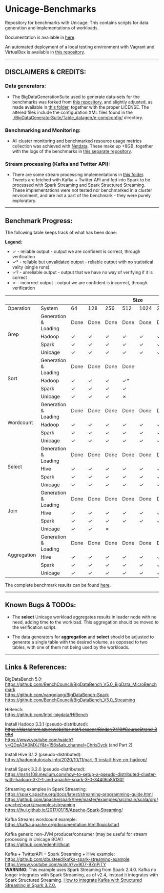 # Unicage-Benchmarks

Repository for benchmarks with Unicage.
This contains scripts for data generation and implementations of workloads.

Documentation is available in [here](/documentation/documentation.md).

An automated deployment of a local testing environment with Vagrant and VirtualBox is available in [this repository](https://github.com/duartegithub/vagrant-hadoop-cluster).

---
## DISCLAIMERS & CREDITS:

### Data generators:
- The BigDataGenerationSuite used to generate data-sets for the benchmarks was forked from [this repository](https://github.com/BenchCouncil/BigDataBench_V5.0_BigData_MicroBenchmark/tree/main/BigDataGeneratorSuite), and slightly adjusted, as made available in [this folder](./BigDataGeneratorSuite/), together with the proper LICENSE. The altered files include the configuration XML files found in the [./BigDataGeneratorSuite/Table_datagen/e-com/config/](./BigDataGeneratorSuite/Table_datagen/e-com/config/) directory.

### Benchmarking and Monitoring:
- All cluster monitoring and benchmarked resource usage metrics collection was achieved with [Netdata](https://www.netdata.cloud/). These make up +8GB, together with the logs of the benchmarks in [this separate repository](https://github.com/duartegithub/Unicage-Benchmarks-2021-2022-Results).

### Stream processing (Kafka and Twitter API):
- There are some stream processing implementations in [this folder](./workloads/stream/). Tweets are fetched with Kafka + Twitter API and fed into Spark to be processed with Spark Streaming and Spark Structured Streaming. These implementations were not tested nor benchmarked in a cluster environment, and are not a part of the benchmark - they were purely exploratory.

---
## Benchmark Progress:

The following table keeps track of what has been done:

**Legend:**
- ✓ - reliable output - output we are confident is correct, through verification
- ✓* - reliable but unvalidated output - reliable output with no statistical vality (single runs)
- ✓? - unreliable output - output that we have no way of verifying if it is correct
- ✗ - incorrect output - output we are confident is incorrect, through verification

<table class="tg">
<thead>
  <tr>
    <th class="tg-c3ow"></th>
    <th class="tg-c3ow"></th>
    <th class="tg-c3ow" colspan="8">Size</th>
  </tr>
</thead>
<tbody>
  <tr>
    <td class="tg-abip">Operation</td>
    <td class="tg-abip">System</td>
    <td class="tg-abip">64</td>
    <td class="tg-abip">128</td>
    <td class="tg-abip">256</td>
    <td class="tg-abip">512</td>
    <td class="tg-abip">1024</td>
    <td class="tg-abip">2048</td>
    <td class="tg-abip">4096</td>
    <td class="tg-abip">8192</td>
  </tr>
  <tr>
    <td class="tg-c3ow" rowspan="4">Grep</td>
    <td class="tg-c3ow">Generation &amp;<br>Loading</td>
    <td class="tg-c3ow">Done</td>
    <td class="tg-c3ow">Done</td>
    <td class="tg-c3ow">Done</td>
    <td class="tg-c3ow">Done</td>
    <td class="tg-c3ow">Done</td>
    <td class="tg-c3ow">Done</td>
    <td class="tg-c3ow">Done</td>
    <td class="tg-c3ow">Done</td>
  </tr>
  <tr>
    <td class="tg-abip">Hadoop</td>
    <td class="tg-abip">✓</td>
    <td class="tg-abip">✓</td>
    <td class="tg-abip">✓</td>
    <td class="tg-abip">✓</td>
    <td class="tg-abip">✓</td>
    <td class="tg-abip">✓</td>
    <td class="tg-abip">✓</td>
    <td class="tg-abip">✓</td>
  </tr>
  <tr>
    <td class="tg-c3ow">Spark</td>
    <td class="tg-c3ow">✓</td>
    <td class="tg-c3ow">✓</td>
    <td class="tg-c3ow">✓</td>
    <td class="tg-c3ow">✓</td>
    <td class="tg-c3ow">✓</td>
    <td class="tg-c3ow">✓</td>
    <td class="tg-c3ow">✓</td>
    <td class="tg-c3ow">✓</td>
  </tr>
  <tr>
    <td class="tg-abip">Unicage</td>
    <td class="tg-abip">✓</td>
    <td class="tg-abip">✓</td>
    <td class="tg-abip">✓</td>
    <td class="tg-abip">✓</td>
    <td class="tg-abip">✓</td>
    <td class="tg-abip">✓</td>
    <td class="tg-abip">✓</td>
    <td class="tg-abip">✓</td>
  </tr>
  <tr>
    <td class="tg-c3ow" rowspan="4">Sort</td>
    <td class="tg-c3ow">Generation &amp;<br>Loading</td>
    <td class="tg-c3ow">Done</td>
    <td class="tg-c3ow">Done</td>
    <td class="tg-c3ow">Done</td>
    <td class="tg-c3ow">Done</td>
    <td class="tg-c3ow"></td>
    <td class="tg-c3ow"></td>
    <td class="tg-c3ow"></td>
    <td class="tg-c3ow"></td>
  </tr>
  <tr>
    <td class="tg-abip">Hadoop</td>
    <td class="tg-abip">✓</td>
    <td class="tg-abip">✓</td>
    <td class="tg-abip">✓</td>
    <td class="tg-abip">✓*</td>
    <td class="tg-abip"></td>
    <td class="tg-abip"></td>
    <td class="tg-abip"></td>
    <td class="tg-abip"></td>
  </tr>
  <tr>
    <td class="tg-c3ow">Spark</td>
    <td class="tg-c3ow">✓</td>
    <td class="tg-c3ow">✓</td>
    <td class="tg-c3ow">✓</td>
    <td class="tg-c3ow">✓</td>
    <td class="tg-c3ow"></td>
    <td class="tg-c3ow"></td>
    <td class="tg-c3ow"></td>
    <td class="tg-c3ow"></td>
  </tr>
  <tr>
    <td class="tg-abip">Unicage</td>
    <td class="tg-abip">✓</td>
    <td class="tg-abip">✓</td>
    <td class="tg-abip">✓</td>
    <td class="tg-abip">✗</td>
    <td class="tg-abip"></td>
    <td class="tg-abip"></td>
    <td class="tg-abip"></td>
    <td class="tg-abip"></td>
  </tr>
  <tr>
    <td class="tg-c3ow" rowspan="4">Wordcount</td>
    <td class="tg-c3ow">Generation &amp;<br>Loading</td>
    <td class="tg-c3ow">Done</td>
    <td class="tg-c3ow">Done</td>
    <td class="tg-c3ow">Done</td>
    <td class="tg-c3ow">Done</td>
    <td class="tg-c3ow">Done</td>
    <td class="tg-c3ow">Done</td>
    <td class="tg-c3ow">Done</td>
    <td class="tg-c3ow">Done</td>
  </tr>
  <tr>
    <td class="tg-abip">Hadoop</td>
    <td class="tg-abip">✓</td>
    <td class="tg-abip">✓</td>
    <td class="tg-abip">✓</td>
    <td class="tg-abip">✓</td>
    <td class="tg-abip">✓</td>
    <td class="tg-abip">✓</td>
    <td class="tg-abip">✓</td>
    <td class="tg-abip">✓*</td>
  </tr>
  <tr>
    <td class="tg-c3ow">Spark</td>
    <td class="tg-c3ow">✓</td>
    <td class="tg-c3ow">✓</td>
    <td class="tg-c3ow">✓</td>
    <td class="tg-c3ow">✓</td>
    <td class="tg-c3ow">✓</td>
    <td class="tg-c3ow">✓</td>
    <td class="tg-c3ow">✓</td>
    <td class="tg-c3ow">✗</td>
  </tr>
  <tr>
    <td class="tg-abip">Unicage</td>
    <td class="tg-abip">✓</td>
    <td class="tg-abip">✓</td>
    <td class="tg-abip">✓</td>
    <td class="tg-abip">✓</td>
    <td class="tg-abip">✓</td>
    <td class="tg-abip">✓</td>
    <td class="tg-abip">✓</td>
    <td class="tg-abip">✓</td>
  </tr>
  <tr>
    <td class="tg-c3ow" rowspan="4">Select</td>
    <td class="tg-c3ow">Generation &amp;<br>Loading</td>
    <td class="tg-c3ow">Done</td>
    <td class="tg-c3ow">Done</td>
    <td class="tg-c3ow">Done</td>
    <td class="tg-c3ow">Done</td>
    <td class="tg-c3ow">Done</td>
    <td class="tg-c3ow">Done</td>
    <td class="tg-c3ow">Done</td>
    <td class="tg-c3ow">Done</td>
  </tr>
  <tr>
    <td class="tg-abip">Hive</td>
    <td class="tg-abip">✓</td>
    <td class="tg-abip">✓</td>
    <td class="tg-abip">✓</td>
    <td class="tg-abip">✓</td>
    <td class="tg-abip">✓</td>
    <td class="tg-abip">✓</td>
    <td class="tg-abip">✓</td>
    <td class="tg-abip">✓</td>
  </tr>
  <tr>
    <td class="tg-c3ow">Spark</td>
    <td class="tg-c3ow">✓</td>
    <td class="tg-c3ow">✓</td>
    <td class="tg-c3ow">✓</td>
    <td class="tg-c3ow">✓</td>
    <td class="tg-c3ow">✓</td>
    <td class="tg-c3ow">✓</td>
    <td class="tg-c3ow">✓</td>
    <td class="tg-c3ow">✓</td>
  </tr>
  <tr>
    <td class="tg-abip">Unicage</td>
    <td class="tg-abip">✓</td>
    <td class="tg-abip">✓</td>
    <td class="tg-abip">✓</td>
    <td class="tg-abip">✓</td>
    <td class="tg-abip">✓</td>
    <td class="tg-abip">✓</td>
    <td class="tg-abip">✓</td>
    <td class="tg-abip">✓</td>
  </tr>
  <tr>
    <td class="tg-c3ow" rowspan="4">Join</td>
    <td class="tg-c3ow">Generation &amp;<br>Loading</td>
    <td class="tg-c3ow">Done</td>
    <td class="tg-c3ow">Done</td>
    <td class="tg-c3ow">Done</td>
    <td class="tg-c3ow">Done</td>
    <td class="tg-c3ow">Done</td>
    <td class="tg-c3ow">Done</td>
    <td class="tg-c3ow">Done</td>
    <td class="tg-c3ow">Done</td>
  </tr>
  <tr>
    <td class="tg-abip">Hive</td>
    <td class="tg-abip">✓</td>
    <td class="tg-abip">✓</td>
    <td class="tg-abip">✓</td>
    <td class="tg-abip">✓</td>
    <td class="tg-abip">✓</td>
    <td class="tg-abip">✓</td>
    <td class="tg-abip">✓</td>
    <td class="tg-abip">✓</td>
  </tr>
  <tr>
    <td class="tg-c3ow">Spark</td>
    <td class="tg-c3ow">✓</td>
    <td class="tg-c3ow">✓</td>
    <td class="tg-c3ow">✓</td>
    <td class="tg-c3ow">✓</td>
    <td class="tg-c3ow">✓</td>
    <td class="tg-c3ow">✓</td>
    <td class="tg-c3ow">✓</td>
    <td class="tg-c3ow">✓</td>
  </tr>
  <tr>
    <td class="tg-abip">Unicage</td>
    <td class="tg-abip">✓</td>
    <td class="tg-abip">✓</td>
    <td class="tg-abip">✗</td>
    <td class="tg-abip"></td>
    <td class="tg-abip"></td>
    <td class="tg-abip"></td>
    <td class="tg-abip"></td>
    <td class="tg-abip"></td>
  </tr>
  <tr>
    <td class="tg-c3ow" rowspan="4">Aggregation</td>
    <td class="tg-c3ow">Generation &amp;<br>Loading</td>
    <td class="tg-c3ow">Done</td>
    <td class="tg-c3ow">Done</td>
    <td class="tg-c3ow">Done</td>
    <td class="tg-c3ow">Done</td>
    <td class="tg-c3ow">Done</td>
    <td class="tg-c3ow">Done</td>
    <td class="tg-c3ow">Done</td>
    <td class="tg-c3ow">Done</td>
  </tr>
  <tr>
    <td class="tg-abip">Hive</td>
    <td class="tg-abip">✓</td>
    <td class="tg-abip">✓</td>
    <td class="tg-abip">✓</td>
    <td class="tg-abip">✓</td>
    <td class="tg-abip">✓</td>
    <td class="tg-abip">✓</td>
    <td class="tg-abip">✓</td>
    <td class="tg-abip">✗</td>
  </tr>
  <tr>
    <td class="tg-c3ow">Spark</td>
    <td class="tg-c3ow">✓</td>
    <td class="tg-c3ow">✓</td>
    <td class="tg-c3ow">✓</td>
    <td class="tg-c3ow">✓</td>
    <td class="tg-c3ow">✓</td>
    <td class="tg-c3ow">✓</td>
    <td class="tg-c3ow">✓</td>
    <td class="tg-c3ow">✓</td>
  </tr>
  <tr>
    <td class="tg-abip">Unicage</td>
    <td class="tg-abip">✓</td>
    <td class="tg-abip">✓</td>
    <td class="tg-abip">✓</td>
    <td class="tg-abip">✓</td>
    <td class="tg-abip">✓</td>
    <td class="tg-abip">✓</td>
    <td class="tg-abip">✓</td>
    <td class="tg-abip">✓</td>
  </tr>
</tbody>
</table>

The complete benchmark results can be found [here](https://github.com/duartegithub/Unicage-Benchmarks-2021-2022-Results).


---
## Known Bugs & TODOs:

- The **select** Unicage workload aggregates results in leader node with no need, adding time to the workload. This aggregation should be moved to the verification script.

- The data generators for **aggregation** and **select** should be adjusted to generate a single table with the desired volume, as opposed to two tables, with one of them not being used by the workloads.

---
## Links & References:

BigDataBench 5.0:
<br> https://github.com/BenchCouncil/BigDataBench_V5.0_BigData_MicroBenchmark
<br> https://github.com/yangqiang/BigDataBench-Spark
<br> https://github.com/BenchCouncil/BigDataBench_V5.0_Streaming

HiBench:
<br> https://github.com/Intel-bigdata/HiBench

Install Hadoop 3.3.1 (pseudo-distributed):
<br> ~~https://klasserom.azurewebsites.net/Lessons/Binder/2410#CourseStrand_3988~~
<br> https://www.youtube.com/watch?v=QDpA3A0MXJY&t=156s&ab_channel=ChrisDyck (and Part 2)

Install Hive 3.1.2 (pseudo-distributed):
<br> https://hadooptutorials.info/2020/10/11/part-3-install-hive-on-hadoop/

Install Spark 3.2.0 (pseudo-distributed):
<br> https://msris108.medium.com/how-to-setup-a-pseudo-distributed-cluster-with-hadoop-3-2-1-and-apache-spark-3-0-34406a85130f

Streaming examples in Spark Streaming:
<br> https://spark.apache.org/docs/latest/streaming-programming-guide.html
<br> https://github.com/apache/spark/tree/master/examples/src/main/scala/org/apache/spark/examples/streaming
<br> https://jhui.github.io/2017/01/15/Apache-Spark-Streaming/

Kafka Streams wordcount example:
<br> https://kafka.apache.org/documentation.html#quickstart

Kafka generic non-JVM producer/consumer (may be useful for stream processing in Unicage BOA!)
<br> https://github.com/edenhill/kcat 

Kafka + TwitterAPI + Spark Streaming + Hive example:
<br> https://github.com/dbusteed/kafka-spark-streaming-example
<br> https://www.youtube.com/watch?v=9D7-BZnPiTY
<br> **WARNING**: This example uses Spark Streaming from Spark 2.4.0. Kafka no longer integrates with Spark Streaming, as of v2.4, instead it integrates with Spark Structured Streaming. [How to integrate Kafka with Structured Streaming in Spark 3.2.0.](https://spark.apache.org/docs/latest/structured-streaming-kafka-integration.html)
